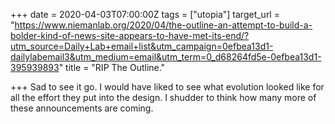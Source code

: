 +++
date = 2020-04-03T07:00:00Z
tags = ["utopia"]
target_url = "https://www.niemanlab.org/2020/04/the-outline-an-attempt-to-build-a-bolder-kind-of-news-site-appears-to-have-met-its-end/?utm_source=Daily+Lab+email+list&utm_campaign=0efbea13d1-dailylabemail3&utm_medium=email&utm_term=0_d68264fd5e-0efbea13d1-395939893"
title = "RIP The Outline."

+++
Sad to see it go. I would have liked to see what evolution looked like for all the effort they put into the design. I shudder to think how many more of these announcements are coming.